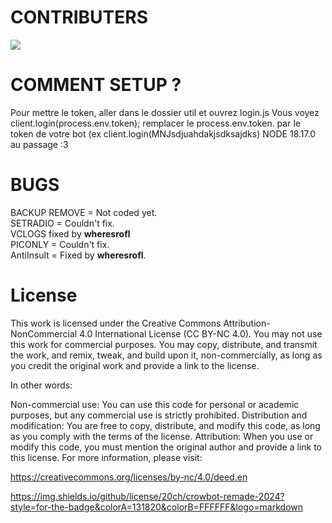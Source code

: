 # CONTRIBUTERS
<a href="https://github.com/20ch/crowbot-remade-2024/graphs/contributors">
  <img src="https://contrib.rocks/image?repo=20ch/crowbot-remade-2024" />
</a>

# COMMENT SETUP ?
Pour mettre le token, aller dans le dossier util et ouvrez login.js
Vous voyez client.login(process.env.token);  remplacer le process.env.token. par le token de votre bot (ex client.login(MNJsdjuahdakjsdksajdks)
NODE 18.17.0 au passage :3 

# BUGS


BACKUP REMOVE = Not coded yet. <br>
SETRADIO = Couldn't fix. <br> 
VCLOGS fixed by **wheresrofl** <br>
PICONLY = Couldn't fix. <br>
AntiInsult = Fixed by **wheresrofl**. <br>

# License

This work is licensed under the Creative Commons Attribution-NonCommercial 4.0 International License (CC BY-NC 4.0). You may not use this work for commercial purposes. You may copy, distribute, and transmit the work, and remix, tweak, and build upon it, non-commercially, as long as you credit the original work and provide a link to the license.

In other words:

Non-commercial use: You can use this code for personal or academic purposes, but any commercial use is strictly prohibited.
Distribution and modification: You are free to copy, distribute, and modify this code, as long as you comply with the terms of the license.
Attribution: When you use or modify this code, you must mention the original author and provide a link to this license.
For more information, please visit:

https://creativecommons.org/licenses/by-nc/4.0/deed.en

https://img.shields.io/github/license/20ch/crowbot-remade-2024?style=for-the-badge&colorA=131820&colorB=FFFFFF&logo=markdown

